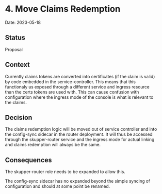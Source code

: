 # 4. Move Claims Redemption

Date: 2023-05-18

## Status

Proposal

## Context

Currently claims tokens are converted into certificates (if the claim
is valid) by code embedded in the service-controller. This means that
this functionaly us exposed through a different service and ingress
resource than the certs tokens are used with. This can cause confusion
with configuration where the ingress mode of the console is what is
relevant to the claims.

## Decision

The claims redemption logic will be moved out of service controller
and into the config-sync sidecar in the router deployment. It will
thus be accessed through the skupper-router service and the ingress
mode for actual linking and claims redemption will always be the same.

## Consequences

The skupper-router role needs to be expanded to allow this.

The config-sync sidecar has no expanded beyond the simple syncing of
configuration and should at some point be renamed.
